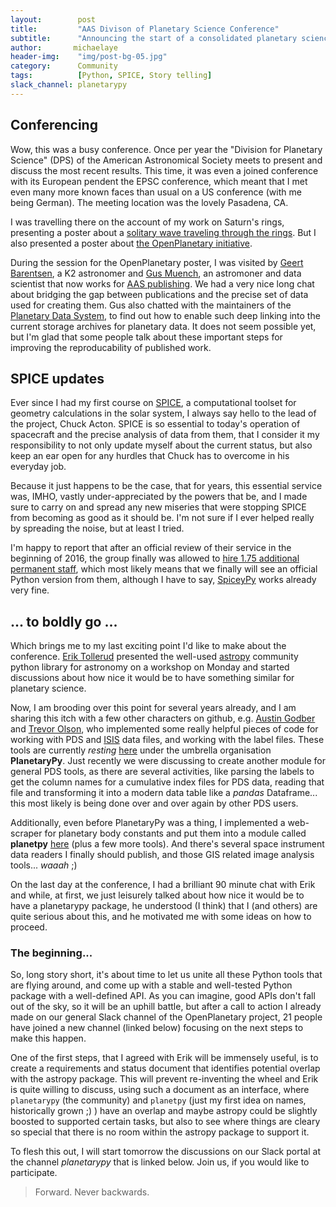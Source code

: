 ```yaml
---
layout:        post
title:         "AAS Divison of Planetary Science Conference"
subtitle:      "Announcing the start of a consolidated planetary science Python package."
author:       michaelaye
header-img:    "img/post-bg-05.jpg"
category:      Community
tags:          [Python, SPICE, Story telling]
slack_channel: planetarypy
---
```


## Conferencing

Wow, this was a busy conference. Once per year the "Division for Planetary Science" (DPS) of
the American Astronomical Society meets to present and discuss the most recent results.
This time, it was even a joined conference with its European pendent the EPSC conference, which meant that I met even many more known faces than usual on a US conference (with me being German). The meeting location was the lovely Pasadena, CA.

I was travelling there on the account of my work on Saturn's rings,
presenting a poster about a [solitary wave traveling through
the rings](http://adsabs.harvard.edu/abs/2016DPS....4812103A).
But I also presented a poster about [the OpenPlanetary initiative](http://adsabs.harvard.edu/abs/2016DPS....4841908M).

During the session for the OpenPlanetary poster, I was visited by
[Geert Barentsen](http://twitter.com/GeertHub), a K2 astronomer and
[Gus Muench](http://twitter.com/augustmuench), an astromoner and data scientist that now
works for [AAS publishing](http://twitter.com/AAS_Publishing).
We had a very nice long chat about bridging the gap between publications and the precise set
of data used for creating them.
Gus also chatted with the maintainers of the [Planetary Data System](https://pds.nasa.gov),
to find out how to enable such deep linking into the current storage archives for
planetary data.
It does not seem possible yet, but I'm glad that some people talk about these important steps
for improving the reproducability of published work.

## SPICE updates

Ever since I had my first course on [SPICE](http://naif.jpl.nasa.gov/naif/), a computational
toolset for geometry calculations in the solar system, I always say hello to the lead of
the project, Chuck Acton. SPICE is so essential to today's operation of spacecraft and the precise analysis of data from them, that I consider it my responsibility to not only update myself about the current status, but also keep an ear open for any hurdles that Chuck has to overcome in his everyday job.

Because it just happens to be the case, that for years, this essential service was, IMHO, vastly under-appreciated by the powers that be, and I made sure to carry on and spread any new miseries that were stopping SPICE from becoming as good as it should be. I'm not sure if I ever helped really by spreading the noise, but at least I tried.

I'm happy to report that after an official review of their service in the beginning of 2016, the group finally was allowed to [hire 1.75 additional permanent staff](http://openplanetary.co/blog/community/JPL-NAIF-SPICE-Employment-Opportunity.html), which most likely means that we finally will see an official Python version from them, although I have to say, [SpiceyPy](https://github.com/AndrewAnnex/SpiceyPy) works already very fine.

## ... to boldly go ...

Which brings me to my last exciting point I'd like to make about the conference.
[Erik Tollerud](http://twitter.com/eteq) presented the well-used [astropy](http://www.astropy.org) community python library for astronomy on a workshop on Monday and started discussions about how nice it would be to have something similar for planetary science.

Now, I am brooding over this point for several years already, and I am sharing this itch with a few other characters on github, e.g. [Austin Godber](https://github.com/godber) and [Trevor Olson](https://github.com/wtolson), who implemented some really helpful pieces of code for working with PDS and [ISIS](https://isis.astrogeology.usgs.gov) data files, and working with the label files. These tools are currently _resting_ [here](https://github.com/planetarypy) under the umbrella organisation **PlanetaryPy**.
Just recently we were discussing to create another module for general PDS tools, as there are several activities, like parsing the labels to get the column names for a cumulative index files for PDS data, reading that file and transforming it into a modern data table like a _pandas_ Dataframe... this most likely is being done over and over again by other PDS users.

Additionally, even before PlanetaryPy was a thing, I implemented a web-scraper for planetary body constants and put them into a module called **planetpy** [here](https://github.com/michaelaye/planetpy) (plus a few more tools).
And there's several space instrument data readers I finally should publish, and those GIS related image analysis tools... _waaah_ ;)

On the last day at the conference, I had a brilliant 90 minute chat with Erik and while, at first, we just leisurely talked about how nice it would be to have a planetarypy package, he understood (I think) that I (and others) are quite serious about this, and he motivated me with some ideas on how to proceed.

### The beginning...

So, long story short, it's about time to let us unite all these Python tools that are flying around, and come up with a stable and well-tested Python package with a well-defined API.
As you can imagine, good APIs don't fall out of the sky, so it will be an uphill battle, but after a call to action I already made on our general Slack channel of the OpenPlanetary project, 21 people have joined a new channel (linked below) focusing on the next steps to make this happen.

One of the first steps, that I agreed with Erik will be immensely useful, is to create a requirements and status document that identifies potential overlap with the astropy package. This will prevent re-inventing the wheel and Erik is quite willing to discuss, using such a document as an interface, where `planetarypy` (the community) and `planetpy` (just my first idea on names, historically grown ;) ) have an overlap and maybe astropy could be slightly boosted to supported certain tasks, but also to see where things are cleary so special that there is no room within the astropy package to support it.

To flesh this out, I will start tomorrow the discussions on our Slack portal at the channel _planetarypy_ that is linked below. Join us, if you would like to participate.

> Forward. Never backwards.

